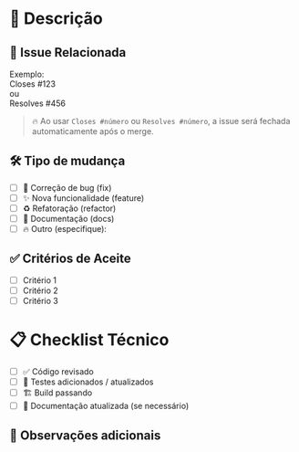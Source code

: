 # 📄 Descrição

<!-- Descreva brevemente o que foi implementado ou corrigido neste PR -->

## 🔗 Issue Relacionada

<!-- Informe a issue que este PR resolve -->

Exemplo:  
Closes #123  
ou  
Resolves #456  

> 🔥 Ao usar `Closes #número` ou `Resolves #número`, a issue será fechada automaticamente após o merge.

## 🛠️ Tipo de mudança

- [ ] 🐛 Correção de bug (fix)
- [ ] ✨ Nova funcionalidade (feature)
- [ ] ♻️ Refatoração (refactor)
- [ ] 📝 Documentação (docs)
- [ ] 🔥 Outro (especifique):

## ✅ Critérios de Aceite

- [ ] Critério 1
- [ ] Critério 2
- [ ] Critério 3

# 📋 Checklist Técnico

- [ ] ✅ Código revisado
- [ ] 🧪 Testes adicionados / atualizados
- [ ] 🏗️ Build passando
- [ ] 📖 Documentação atualizada (se necessário)

## 💬 Observações adicionais

<!-- Qualquer informação extra, dúvidas ou detalhes importantes sobre o PR -->
